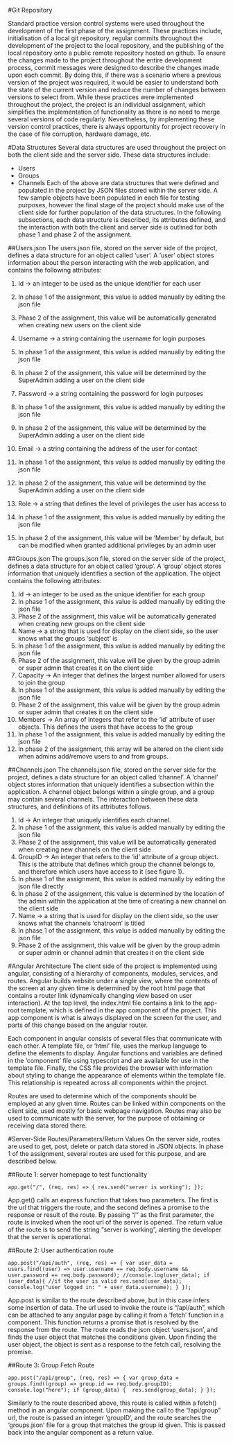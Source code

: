 #Git Repository

Standard practice version control systems were used throughout the development of the first phase of the assignment. These practices include, initialisation of a local git repository, regular commits throughout the development of the project to the local repository, and the publishing of the local repository onto a public remote repository hosted on github. To ensure the changes made to the project throughout the entire development process, commit messages were designed to describe the changes made upon each commit. By doing this, if there was a scenario where a previous version of the project was required, it would be easier to understand both the state of the current version and reduce the number of changes between versions to select from. While these practices were implemented throughout the project, the project is an individual assignment, which simplifies the implementation of functionality as there is no need to merge several versions of code regularly. Nevertheless, by implementing these version control practices, there is always opportunity for project recovery in the case of file corruption, hardware damage, etc.

#Data Structures
Several data structures are used throughout the project on both the client side and the server side. These data structures include: 
-	Users
-	Groups
-	Channels
Each of the above are data structures that were defined and populated in the project by JSON files stored within the server side. A few sample objects have been populated in each file for testing purposes, however the final stage of the project should make use of the client side for further population of the data structures. In the following subsections, each data structure is described, its attributes defined, and the interaction with both the client and server side is outlined for both phase 1 and phase 2 of the assignment. 

##Users.json
The users.json file, stored on the server side of the project, defines a data structure for an object called ‘user’. A ‘user’ object stores information about the person interacting with the web application, and contains the following attributes:
1. Id -> an integer to be used as the unique identifier for each user
1. In phase 1 of the assignment, this value is added manually by editing the json file
1. 	Phase 2 of the assignment, this value will be automatically generated when creating new users on the client side
2. 	Username -> a string containing the username for login purposes
2.	In phase 1 of the assignment, this value is added manually by editing the json file
2. 	In phase 2 of the assignment, this value will be determined by the SuperAdmin adding a user on the client side 
3.	Password -> a string containing the password for login purposes
3.	In phase 1 of the assignment, this value is added manually by editing the json file
3.	In phase 2 of the assignment, this value will be determined by the SuperAdmin adding a user on the client side 

4.	Email -> a string containing the address of the user for contact 
4.	In phase 1 of the assignment, this value is added manually by editing the json file
4.	In phase 2 of the assignment, this value will be determined by the SuperAdmin adding a user on the client side 
5.	Role -> a string that defines the level of privileges the user has access to 
5.	In phase 1 of the assignment, this value is added manually by editing the json file
5.	In phase 2 of the assignment, this value will be ‘Member’ by default, but can be modified when granted additional privileges by an admin user

##Groups.json
The groups.json file, stored on the server side of the project, defines a data structure for an object called ‘group’. A ‘group’ object stores information that uniquely identifies a section of the application. The object contains the following attributes:
1.  Id -> an integer to be used as the unique identifier for each group
1.	In phase 1 of the assignment, this value is added manually by editing the json file
1.	Phase 2 of the assignment, this value will be automatically generated when creating new groups on the client side
2.	Name -> a string that is used for display on the client side, so the user knows what the groups ‘subject’ is
2.	In phase 1 of the assignment, this value is added manually by editing the json file
2.	Phase 2 of the assignment, this value will be given by the group admin or super admin that creates it on the client side
3.	Capacity -> An integer that defines the largest number allowed for users to join the group
3.	In phase 1 of the assignment, this value is added manually by editing the json file
3.	Phase 2 of the assignment, this value will be given by the group admin or super admin that creates it on the client side
4.	Members -> An array of integers that refer to the ‘id’ attribute of user objects. This defines the users that have access to the group
4.	In phase 1 of the assignment, this value is added manually by editing the json file
4.	In phase 2 of the assignment, this array will be altered on the client side when admins add/remove users to and from groups. 

##Channels.json
The channels.json file, stored on the server side for the project, defines a data structure for an object called ‘channel’. A ‘channel’ object stores information that uniquely identifies a subsection within the application. A channel object belongs within a single group, and a group may contain several channels. The interaction between these data structures, and definitions of its attributes follows.
1.	Id -> An integer that uniquely identifies each channel.
1.	In phase 1 of the assignment, this value is added manually by editing the json file
1.	Phase 2 of the assignment, this value will be automatically generated when creating new channels on the client side
2.	GroupID -> An integer that refers to the ‘id’ attribute of a group object. This is the attribute that defines which group the channel belongs to, and therefore which users have access to it (see figure 1). 
2.	In phase 1 of the assignment, this value is added manually by editing the json file directly
2.	In phase 2 of the assignment, this value is determined by the location of the admin within the application at the time of creating a new channel on the client side 
3.	Name -> a string that is used for display on the client side, so the user knows what the channels ‘chatroom’ is titled
3.	In phase 1 of the assignment, this value is added manually by editing the json file
3.	Phase 2 of the assignment, this value will be given by the group admin or super admin or channel admin that creates it on the client side

#Angular Architecture
The client side of the project is implemented using angular, consisting of a hierarchy of components, modules, services, and routes. Angular builds website under a single view, where the contents of the screen at any given time is determined by the root html page that contains a router link (dynamically changing view based on user interaction). At the top level, the index.html file contains a link to the app-root template, which is defined in the app component of the project. This app component is what is always displayed on the screen for the user, and parts of this change based on the angular router. 

Each component in angular consists of several files that communicate with each other. A template file, or ‘html’ file, uses the markup language to define the elements to display. Angular functions and variables are defined in the ‘component’ file using typescript and are available for use in the template file. Finally, the CSS file provides the browser with information about styling to change the appearance of elements within the template file. This relationship is repeated across all components within the project. 

Routes are used to determine which of the components should be employed at any given time. Routes can be linked within components on the client side, used mostly for basic webpage navigation. Routes may also be used to communicate with the server, for the purpose of obtaining or receiving data stored there. 


#Server-Side Routes/Parameters/Return Values
On the server side, routes are used to get, post, delete or patch data stored in JSON objects. In phase 1 of the assignment, several routes are used for this purpose, and are described below. 

##Route 1: server homepage to test functionality

`app.get("/", (req, res) => {
    res.send("server is working");
  });`

App.get() calls an express function that takes two parameters. The first is the url that triggers the route, and the second defines a promise to the response or result of the route. By passing “/” as the first parameter, the route is invoked when the root url of the server is opened. The return value of the route is to send the string “server is working”, alerting the developer that the server is operational. 

##Route 2: User authentication route

`app.post("/api/auth", (req, res) => {
    var user_data = users.find((user) => user.username == req.body.username && user.password == req.body.password);
    //console.log(user_data);
    if (user_data){ //if the user is valid
        res.send(user_data);
        console.log("user logged in: " + user_data.username);
    }
});`

App.post is similar to the route described above, but in this case infers some insertion of data. The url used to invoke the route is “/api/auth”, which can be attached to any angular page by calling it from a ‘fetch’ function in a component. This function returns a promise that is resolved by the response from the route. The route reads the json object ‘users.json’, and finds the user object that matches the conditions given. Upon finding the user object, the object is sent as a response to the fetch call, resolving the promise. 

##Route 3: Group Fetch Route

`app.post("/api/group", (req, res) => {
  var group_data = groups.find((group) => group.id == req.body.groupID);
  console.log("here");
  if (group_data) { 
    res.send(group_data);
  }
});`

Similarly to the route described above, this route is called within a fetch() method in an angular component. Upon making the call to the “/api/group” url, the route is passed an integer ‘groupID’, and the route searches the ‘groups.json’ file for a group that matches the group id given. This is passed back into the angular component as a return value. 
